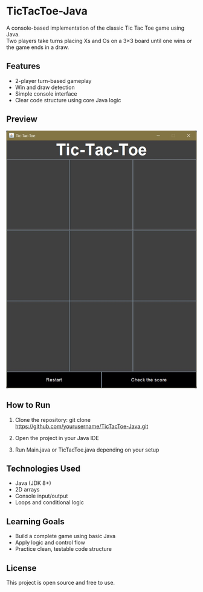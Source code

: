 # TicTacToe-Java

A console-based implementation of the classic Tic Tac Toe game using Java.  
Two players take turns placing Xs and Os on a 3×3 board until one wins or the game ends in a draw.

## Features

- 2-player turn-based gameplay
- Win and draw detection
- Simple console interface
- Clear code structure using core Java logic

## Preview

![TicTacToe Screenshot](https://raw.githubusercontent.com/JeremieAduna/TicTacToe-Java/refs/heads/main/TicTacToe.jpg)

## How to Run

1. Clone the repository:
   git clone https://github.com/yourusername/TicTacToe-Java.git

2. Open the project in your Java IDE

3. Run Main.java or TicTacToe.java depending on your setup

## Technologies Used

- Java (JDK 8+)
- 2D arrays
- Console input/output
- Loops and conditional logic

## Learning Goals

- Build a complete game using basic Java
- Apply logic and control flow
- Practice clean, testable code structure

## License

This project is open source and free to use.
